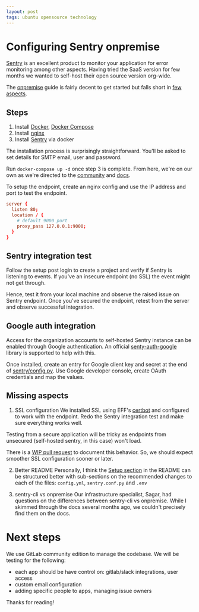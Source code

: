 ```yaml
---
layout: post
tags: ubuntu opensource technology
---
```


# Configuring Sentry onpremise

[Sentry](https://sentry.io) is an excellent product to monitor your application for error monitoring among other aspects. Having tried the SaaS version for few months we wanted to self-host their open source version org-wide.

The [onpremise](https://github.com/getsentry/onpremise) guide is fairly decent to get started but falls short in [few aspects](#missing-aspects).

## Steps

1. Install [Docker](https://www.digitalocean.com/community/tutorials/how-to-install-and-use-docker-on-ubuntu-18-04), [Docker Compose](https://www.digitalocean.com/community/tutorials/how-to-install-docker-compose-on-ubuntu-18-04)
2. Install [nginx](https://www.digitalocean.com/community/tutorials/how-to-install-nginx-on-ubuntu-18-04)
3. Install [Sentry](https://github.com/getsentry/onpremise) via docker

The installation process is surprisingly straightforward. You'll be asked to set details for SMTP email, user and password.

Run `docker-compose up -d` once step 3 is complete. From here, we're on our own as we're directed to the [community](https://forum.sentry.io/c/on-premise) and [docs](https://docs.sentry.io/development/server/).

To setup the endpoint, create an nginx config and use the IP address and port to test the endpoint.

```conf
server {
  listen 80;
  location / {
    # default 9000 port
    proxy_pass 127.0.0.1:9000;
  }
}
```

## Sentry integration test

Follow the setup post login to create a project and verify if Sentry is listening to events. If you've an insecure endpoint (no SSL) the event might not get through.

Hence, test it from your local machine and observe the raised issue on Sentry endpoint. Once you've secured the endpoint, retest from the server and observe successful integration.

## Google auth integration
Access for the organization accounts to self-hosted Sentry instance can be enabled through Google authentication. An official [senty-auth-google](https://github.com/getsentry/sentry-auth-google) library is supported to help with this.

Once installed, create an entry for Google client key and secret at the end of [sentry/config.py](https://github.com/getsentry/onpremise/blob/master/sentry/sentry.conf.example.py). Use Google developer console, create OAuth credentials and map the values.

## Missing aspects

1. SSL configuration
We installed SSL using EFF's [certbot](https://certbot.eff.org/) and configured to work with the endpoint. Redo the Sentry integration test and make sure everything works well.

Testing from a secure application will be tricky as endpoints from unsecured (self-hosted sentry, in this case) won't load.

There is a [WIP pull request](https://github.com/getsentry/onpremise/pull/558) to document this behavior. So, we should expect smoother SSL configuration sooner or later.

2. Better README
Personally, I think the [Setup section](https://github.com/getsentry/onpremise#setup) in the README can be structured better with sub-sections on the recommended changes to each of the files: `config.yml`, `sentry.conf.py` and `.env`

3. sentry-cli vs onpremise
Our infrastructure specialist, Sagar, had questions on the differences between sentry-cli vs onpremise. While I skimmed through the docs several months ago, we couldn't precisely find them on the docs.

# Next steps

We use GitLab community edition to manage the codebase. We will be testing for the following:

- each app should be have control on: gitlab/slack integrations, user access
- custom email configuration
- adding specific people to apps, managing issue owners

Thanks for reading!

